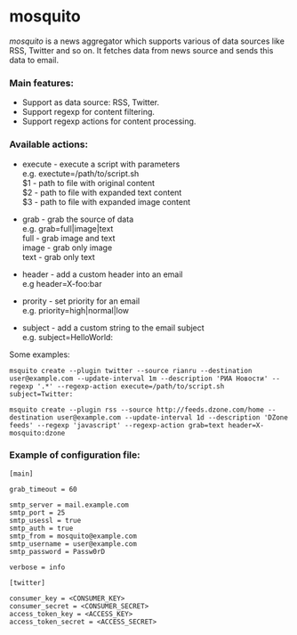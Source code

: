 
# mosquito

*mosquito* is a news aggregator which supports various of data sources like RSS, Twitter and so on. It fetches data from news source and sends this data to email.  

### Main features:

* Support as data source: RSS, Twitter.
* Support regexp for content filtering.
* Support regexp actions for content processing.

### Available actions:

* execute - execute a script with parameters  
  e.g. exectute=/path/to/script.sh  
  $1 - path to file with original content  
  $2 - path to file with expanded text content  
  $3 - path to file with expanded image content
  
* grab - grab the source of data  
  e.g. grab=full|image|text  
  full - grab image and text  
  image - grab only image  
  text - grab only text
  
* header - add a custom header into an email  
  e.g header=X-foo:bar
  
* prority - set priority for an email  
  e.g. priority=high|normal|low

* subject - add a custom string to the email subject  
  e.g. subject=HelloWorld: 

Some examples:

```
msquito create --plugin twitter --source rianru --destination user@example.com --update-interval 1m --description 'РИА Новости' --regexp '.*' --regexp-action execute=/path/to/script.sh subject=Twitter: 
```

```
msquito create --plugin rss --source http://feeds.dzone.com/home --destination user@example.com --update-interval 1d --description 'DZone feeds' --regexp 'javascript' --regexp-action grab=text header=X-mosquito:dzone 
```

### Example of configuration file:

```
[main]

grab_timeout = 60

smtp_server = mail.example.com
smtp_port = 25
smtp_usessl = true
smtp_auth = true
smtp_from = mosquito@example.com
smtp_username = user@example.com
smtp_password = Passw0rD

verbose = info

[twitter]

consumer_key = <CONSUMER_KEY>
consumer_secret = <CONSUMER_SECRET>
access_token_key = <ACCESS_KEY>
access_token_secret = <ACCESS_SECRET>

```
